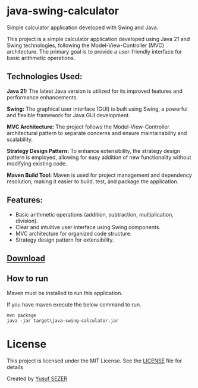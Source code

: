 # java-swing-calculator

Simple calculator application developed with Swing and Java.

This project is a simple calculator application developed using Java 21 and Swing technologies, following the Model-View-Controller (MVC) architecture. The primary goal is to provide a user-friendly interface for basic arithmetic operations.

## Technologies Used:

**Java 21:** The latest Java version is utilized for its improved features and performance enhancements.

**Swing:** The graphical user interface (GUI) is built using Swing, a powerful and flexible framework for Java GUI development.

**MVC Architecture:** The project follows the Model-View-Controller architectural pattern to separate concerns and ensure maintainability and scalability.

**Strategy Design Pattern:** To enhance extensibility, the strategy design pattern is employed, allowing for easy addition of new functionality without modifying existing code.

**Maven Build Tool:** Maven is used for project management and dependency resolution, making it easier to build, test, and package the application.

## Features:

- Basic arithmetic operations (addition, subtraction, multiplication, division).
- Clear and intuitive user interface using Swing components.
- MVC architecture for organized code structure.
- Strategy design pattern for extensibility.

## [Download](https://github.com/yusufsefasezer/java-swing-calculator/archive/master.zip)

## How to run

Maven must be installed to run this application.

If you have maven execute the below command to run.

```
mvn package
java -jar target\java-swing-calculator.jar
```

# License
This project is licensed under the MIT License. See the [LICENSE](LICENSE) file for details

Created by [Yusuf SEZER](http://www.yusufsezer.com)